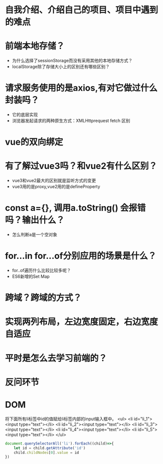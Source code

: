 
# 自我介绍、介绍自己的项目、项目中遇到的难点

# 前端本地存储？
* 为什么选择了sessionStorage而没有采用其他的本地存储方式？
* localStorage除了存储大小上的区别还有哪些区别？
  
# 请求服务使用的是axios,有对它做过什么封装吗？
* 它的底层实现
* 浏览器发起请求的两种原生方式：XMLHttprequest  fetch  区别
  
# vue的双向绑定

# 有了解过vue3吗？和vue2有什么区别？
* vue3和vue2最大的区别就是监听方式的变更
* vue3用的是proxy,vue2用的是defineProperty

# const a={}, 调用a.toString() 会报错吗？输出什么？
* 怎么判断a是一个空对象
  
# for...in  for...of分别应用的场景是什么？
* for..of遍历什么比较比较多呢？
* ES6新增的Set Map

# 跨域？跨域的方式？

# 实现两列布局，左边宽度固定，右边宽度自适应

# 平时是怎么去学习前端的？

# 反问环节

# DOM
将下面所有li标签中id的值赋给li标签内部的input输入框中。
\<ul>
\<li id="li_1">\<input type="text">\</li>
\<li id="li_2">\<input type="text">\</li>
\<li id="li_3">\<input type="text">\</li>
\<li id="li_4">\<input type="text">\</li>
\<li id="li_5">\<input type="text">\</li>
\</ul>

```js
document.querySelectorAll('li').forEach((child)=>{
    let id = child.getAttribute('id')
    child.childNodes[0].value = id
})
```